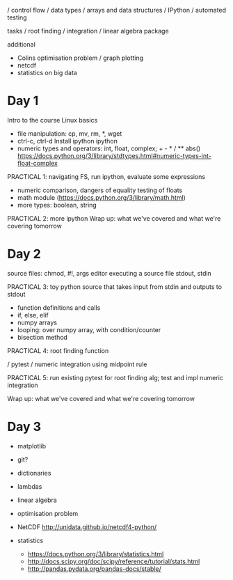 / control flow
/ data types
/ arrays and data structures
/ IPython
/ automated testing

tasks
/ root finding
/ integration
/ linear algebra package

additional
- Colins optimisation problem
/ graph plotting
- netcdf
- statistics on big data

Day 1
=====
Intro to the course
Linux basics
- file manipulation: cp, mv, rm, *, wget
- ctrl-c, ctrl-d
Install ipython
ipython
- numeric types and operators: int, float, complex; + - * / ** abs()
https://docs.python.org/3/library/stdtypes.html#numeric-types-int-float-complex

PRACTICAL 1: navigating FS, run ipython, evaluate some expressions

- numeric comparison, dangers of equality testing of floats
- math module (https://docs.python.org/3/library/math.html)
- more types: boolean, string

PRACTICAL 2: more ipython
Wrap up: what we've covered and what we're covering tomorrow

Day 2
=====
source files: chmod, #!, args
editor
executing a source file
stdout, stdin

PRACTICAL 3: toy python source that takes input from stdin and outputs to stdout

- function definitions and calls
- if, else, elif
- numpy arrays
- looping: over numpy array, with condition/counter
- bisection method

PRACTICAL 4: root finding function

/ pytest
/ numeric integration using midpoint rule

PRACTICAL 5: run existing pytest for root finding alg; test and impl numeric integration

Wrap up: what we've covered and what we're covering tomorrow

Day 3
=====
- matplotlib

- git?
- dictionaries
- lambdas
- linear algebra
- optimisation problem

- NetCDF http://unidata.github.io/netcdf4-python/
- statistics
  - https://docs.python.org/3/library/statistics.html
  - http://docs.scipy.org/doc/scipy/reference/tutorial/stats.html
  - http://pandas.pydata.org/pandas-docs/stable/
